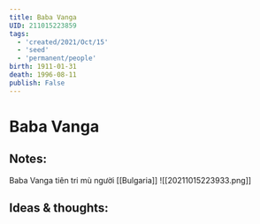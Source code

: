 ```yaml
---
title: Baba Vanga
UID: 211015223859
tags:
  - 'created/2021/Oct/15'
  - 'seed'
  - 'permanent/people'
birth: 1911-01-31
death: 1996-08-11
publish: False
---
```

# Baba Vanga

## Notes:
Baba Vanga tiên tri mù người [[Bulgaria]]
![[20211015223933.png]]

## Ideas & thoughts:
